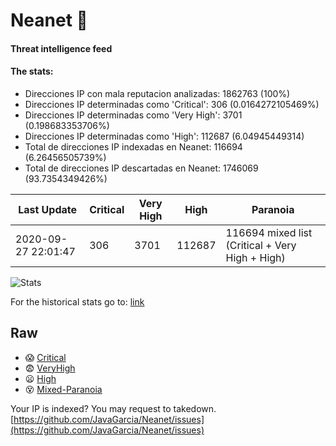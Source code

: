 # Neanet :hocho:
#### Threat intelligence feed
#### The stats:

- Direcciones IP con mala reputacion analizadas: 1862763 (100%)
- Direcciones IP determinadas como 'Critical':  306 (0.0164272105469%)
- Direcciones IP determinadas como 'Very High':  3701 (0.198683353706%)
- Direcciones IP determinadas como 'High':  112687 (6.04945449314)
- Total de direcciones IP indexadas en Neanet:  116694 (6.26456505739%)
- Total de direcciones IP descartadas en Neanet:  1746069 (93.7354349426%)

| Last Update | Critical | Very High | High | Paranoia |
| --- | --- | --- | --- | --- |
| 2020-09-27 22:01:47 | 306 | 3701 | 112687 | 116694 mixed list (Critical + Very High + High)|

![Stats](https://docs.google.com/spreadsheets/d/e/2PACX-1vSnaNMIXVabIpDJjufMlzH7poXnshF3mgd8Is1g9ytUEzVsP5my4Trn8f-xkoLLQ38xpL3HtmUexLo6/pubchart?oid=501124687&format=image)

For the historical stats go to: [link](/stats.csv)
## Raw
- :scream: [Critical](https://raw.githubusercontent.com/JavaGarcia/Neanet/master/blacklists/neanet_critical.txt)
- :fearful: [VeryHigh](https://raw.githubusercontent.com/JavaGarcia/Neanet/master/blacklists/neanet_veryHigh.txtt)
- :frowning: [High](https://raw.githubusercontent.com/JavaGarcia/Neanet/master/blacklists/neanet_high.txt)
- :dizzy_face: [Mixed-Paranoia](https://raw.githubusercontent.com/JavaGarcia/Neanet/master/blacklists/neanet_all.txt)


Your IP is indexed? You may request to takedown. [https://github.com/JavaGarcia/Neanet/issues](https://github.com/JavaGarcia/Neanet/issues)





































































































































































































































































































































































































































































































































































































































































































































































































































































































































































































































































































